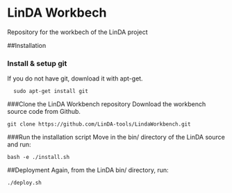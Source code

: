 LinDA Workbech
==============

Repository for the workbech of the LinDA project

##Installation
### Install & setup git
If you  do not have git, download it with apt-get.
```shell
  sudo apt-get install git
```
###Clone the LinDA Workbench repository
Download the workbench source code from Github.
```
git clone https://github.com/LinDA-tools/LindaWorkbench.git
```
###Run the installation script
Move in the bin/ directory of the LinDA source and run:
```
bash -e ./install.sh
```
##Deployment
Again, from the LinDA bin/ directory, run:
```
./deploy.sh
```
